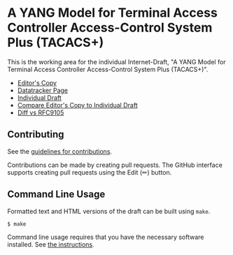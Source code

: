 # A YANG Model for Terminal Access Controller Access-Control System Plus (TACACS+)

This is the working area for the individual Internet-Draft, "A YANG Model for Terminal Access Controller Access-Control System Plus (TACACS+)".

* [Editor's Copy](https://boucadair.github.io/secure-tacacs-yang/#go.draft-ietf-opsawg-secure-tacacs-yang.html)
* [Datatracker Page](https://datatracker.ietf.org/doc/draft-ietf-opsawg-secure-tacacs-yang)
* [Individual Draft](https://datatracker.ietf.org/doc/html/draft-ietf-opsawg-secure-tacacs-yang)
* [Compare Editor's Copy to Individual Draft](https://boucadair.github.io/secure-tacacs-yang/#go.draft-ietf-opsawg-secure-tacacs-yang.diff)
* [Diff vs RFC9105](https://author-tools.ietf.org/diff?doc_1=RFC9105&url_2=https://boucadair.github.io/secure-tacacs-yang/draft-ietf-opsawg-secure-tacacs-yang.txt)


## Contributing

See the
[guidelines for contributions](https://github.com/boucadair/secure-tacacs-yang/blob/main/CONTRIBUTING.md).

Contributions can be made by creating pull requests.
The GitHub interface supports creating pull requests using the Edit (✏) button.


## Command Line Usage

Formatted text and HTML versions of the draft can be built using `make`.

```sh
$ make
```

Command line usage requires that you have the necessary software installed.  See
[the instructions](https://github.com/martinthomson/i-d-template/blob/main/doc/SETUP.md).

